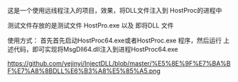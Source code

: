 
这是一个使用远线程注入的项目，效果，将DLL文件注入到 HostProc的进程中

测试文件存放的是测试文件 HostPro.exe 以及 即将DLL 文件

使用方式： 首先首先启动HostProc64.exe或者HostProc.exe 程序，然后运行 上述代码，即可实现将MsgDll64.dll注入到进程HostProc64.exe

https://github.com/yejinyi/InjectDLL/blob/master/%E5%8E%9F%E7%BA%BF%E7%A8%8BDLL%E6%B3%A8%E5%85%A5.png
